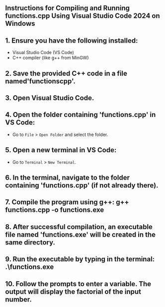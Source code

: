 ## Instructions for Compiling and Running functions.cpp Using Visual Studio Code 2024 on Windows

## 1. Ensure you have the following installed:
   - Visual Studio Code (VS Code)
   - C++ compiler (like g++ from MinGW)

## 2. Save the provided C++ code in a file named'functionscpp'.

## 3. Open Visual Studio Code.

## 4. Open the folder containing 'functions.cpp' in VS Code:
   - Go to `File` > `Open Folder` and select the folder.

## 5. Open a new terminal in VS Code:
   - Go to `Terminal` > `New Terminal`.

## 6. In the terminal, navigate to the folder containing 'functions.cpp' (if not already there).

## 7. Compile the program using g++: g++ functions.cpp -o functions.exe

## 8. After successful compilation, an executable file named 'functions.exe' will be created in the same directory.

## 9. Run the executable by typing in the terminal: .\functions.exe

## 10. Follow the prompts to enter a variable. The output will display the factorial of the input number.





